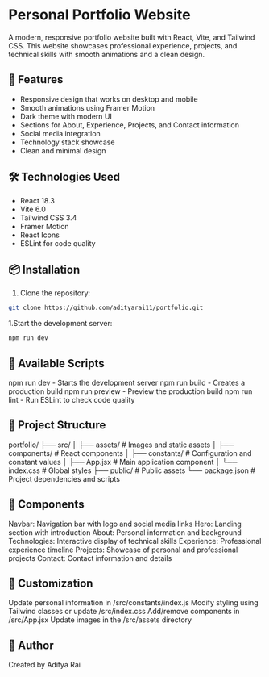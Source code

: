 # Personal Portfolio Website

A modern, responsive portfolio website built with React, Vite, and Tailwind CSS. This website showcases professional experience, projects, and technical skills with smooth animations and a clean design.

## 🚀 Features

- Responsive design that works on desktop and mobile
- Smooth animations using Framer Motion
- Dark theme with modern UI
- Sections for About, Experience, Projects, and Contact information
- Social media integration
- Technology stack showcase
- Clean and minimal design

## 🛠️ Technologies Used

- React 18.3
- Vite 6.0
- Tailwind CSS 3.4
- Framer Motion
- React Icons
- ESLint for code quality

## 📦 Installation

1. Clone the repository:
```bash
git clone https://github.com/adityarai11/portfolio.git
```

1.Start the development server:
```bash
npm run dev
```

## 🔧 Available Scripts
npm run dev - Starts the development server
npm run build - Creates a production build
npm run preview - Preview the production build
npm run lint - Run ESLint to check code quality

## 📁 Project Structure

portfolio/
├── src/
│   ├── assets/         # Images and static assets
│   ├── components/     # React components
│   ├── constants/      # Configuration and constant values
│   ├── App.jsx         # Main application component
│   └── index.css       # Global styles
├── public/             # Public assets
└── package.json        # Project dependencies and scripts

## 🎯 Components

Navbar: Navigation bar with logo and social media links
Hero: Landing section with introduction
About: Personal information and background
Technologies: Interactive display of technical skills
Experience: Professional experience timeline
Projects: Showcase of personal and professional projects
Contact: Contact information and details

## 🎨 Customization
Update personal information in /src/constants/index.js
Modify styling using Tailwind classes or update /src/index.css
Add/remove components in /src/App.jsx
Update images in the /src/assets directory

## 👤 Author
Created by Aditya Rai
